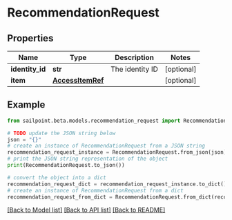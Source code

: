 # RecommendationRequest


## Properties

Name | Type | Description | Notes
------------ | ------------- | ------------- | -------------
**identity_id** | **str** | The identity ID | [optional] 
**item** | [**AccessItemRef**](AccessItemRef.md) |  | [optional] 

## Example

```python
from sailpoint.beta.models.recommendation_request import RecommendationRequest

# TODO update the JSON string below
json = "{}"
# create an instance of RecommendationRequest from a JSON string
recommendation_request_instance = RecommendationRequest.from_json(json)
# print the JSON string representation of the object
print(RecommendationRequest.to_json())

# convert the object into a dict
recommendation_request_dict = recommendation_request_instance.to_dict()
# create an instance of RecommendationRequest from a dict
recommendation_request_from_dict = RecommendationRequest.from_dict(recommendation_request_dict)
```
[[Back to Model list]](../README.md#documentation-for-models) [[Back to API list]](../README.md#documentation-for-api-endpoints) [[Back to README]](../README.md)


